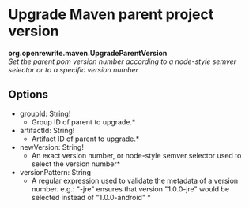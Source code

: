# Upgrade Maven parent project version

**org.openrewrite.maven.UpgradeParentVersion**  
_Set the parent pom version number according to a node-style semver selector or to a specific version number_

## Options

* groupId: String!
  * Group ID of parent to upgrade.\*
* artifactId: String!
  * Artifact ID of parent to upgrade.\*
* newVersion: String!
  * An exact version number, or node-style semver selector used to select the version number\*
* versionPattern: String
  * A regular expression used to validate the metadata of a version number. e.g.: "-jre" ensures that version "1.0.0-jre" would be selected instead of "1.0.0-android" \*

